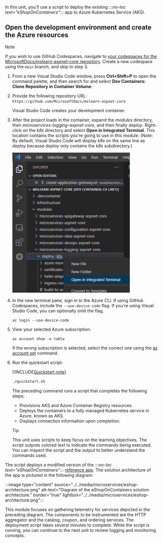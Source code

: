 In this unit, you'll use a script to deploy the existing *:::no-loc text="eShopOnContainers":::* app to Azure Kubernetes Service (AKS).

## Open the development environment and create the Azure resources

> [!NOTE]
> If you wish to use GitHub Codespaces, navigate to [your codespaces for the MicrosoftDocs/mslearn-aspnet-core repository](https://github.com/MicrosoftDocs/mslearn-aspnet-core/codespaces). Create a new codespace using the `main` branch, and skip to step 3.

1. From a new Visual Studio Code window, press **Ctrl+Shift+P** to open the command palette, and then search for and select **Dev Containers: Clone Repository in Container Volume**.

1. Provide the following repository URL: `https://github.com/MicrosoftDocs/mslearn-aspnet-core`

    Visual Studio Code creates your development container.

1. After the project loads in the container, expand the *modules* directory, then *microservices-logging-aspnet-core*, and then finally *deploy*. Right-click on the *k8s* directory and select **Open in Integrated Terminal**. This location contains the scripts you're going to use in this module. (Note: By default, Visual Studio Code will display *k8s* on the same line as *deploy* because *deploy* only contains the *k8s* subdirectory.)

    ![Screenshot of the explorer pane in Visual Studio Code. The context menu for the k8s folder is displayed, and Open in Integrated Terminal is selected.](../media/2-environment-setup/k8s-path.png)

1. In the new terminal pane, sign in to the Azure CLI. If using GitHub Codespaces, include the `--use-device-code` flag. If you're using Visual Studio Code, you can optionally omit the flag.

    ```azurecli
    az login --use-device-code
    ```

1. View your selected Azure subscription:

    ```azurecli
    az account show -o table
    ```

    If the wrong subscription is selected, select the correct one using the [az account set](/cli/azure/account#az-account-set) command.

1. Run the quickstart script:

    [!INCLUDE[Quickstart note](../../includes/microservices/quickstart.md)]

    ```bash
    ./quickstart.sh
    ```

    The preceding command runs a script that completes the following steps:

    * Provisions AKS and Azure Container Registry resources.
    * Deploys the containers to a fully managed Kubernetes service in Azure, known as AKS.
    * Displays connection information upon completion.

    > [!TIP]
    > This unit uses scripts to keep focus on the learning objectives. The script outputs colored text to indicate the commands being executed. You can inspect the script and the output to better understand the commands used.

The script deploys a modified version of the *:::no-loc text="eShopOnContainers":::* [reference app](https://github.com/dotnet-architecture/eshoponcontainers). The solution architecture of the app is pictured in the following diagram:

:::image type="content" source="../../media/microservices/eshop-architecture.png" alt-text="Diagram of the eShopOnContainers solution architecture." border="true" lightbox="../../media/microservices/eshop-architecture.png":::

This module focuses on gathering telemetry for services depicted in the preceding diagram. The components to be instrumented are the HTTP aggregator and the catalog, coupon, and ordering services. The deployment script takes several minutes to complete. While the script is running, you can continue to the next unit to review logging and monitoring concepts.
